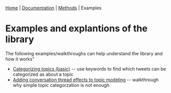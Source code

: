  [Home](../README.md) | [Documentation](../docs/README.md) |  [Methods](../docs/methods.md) | Examples

# Examples and explantions of the library

The following examples/walkthroughs can help understand the library and how it works"
* [Categorizing topics (basic)](nlpru_topic_categorization_walkthrough.ipynb) -- use keywords to find which tweets can be categorized as about a topic
* [Adding conversation thread effects to topic modeling](Categorizing_by_topic_using_conversation_threads.ipynb) -- walkthrough why simple topic categorzation is not enough